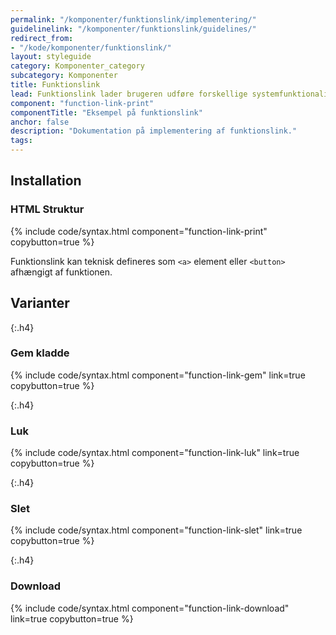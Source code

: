```yaml
---
permalink: "/komponenter/funktionslink/implementering/"
guidelinelink: "/komponenter/funktionslink/guidelines/"
redirect_from:
- "/kode/komponenter/funktionslink/"
layout: styleguide
category: Komponenter_category
subcategory: Komponenter
title: Funktionslink
lead: Funktionslink lader brugeren udføre forskellige systemfunktionaliteter.
component: "function-link-print"
componentTitle: "Eksempel på funktionslink"
anchor: false
description: "Dokumentation på implementering af funktionslink."
tags:
---
```


## Installation

### HTML Struktur

{% include code/syntax.html component="function-link-print" copybutton=true %}

Funktionslink kan teknisk defineres som `<a>` element eller `<button>` afhængigt af funktionen.

## Varianter

{:.h4}
### Gem kladde

{% include code/syntax.html component="function-link-gem" link=true copybutton=true %}

{:.h4}
### Luk

{% include code/syntax.html component="function-link-luk" link=true copybutton=true %}

{:.h4}
### Slet

{% include code/syntax.html component="function-link-slet" link=true copybutton=true %}

{:.h4}
### Download

{% include code/syntax.html component="function-link-download" link=true copybutton=true %}